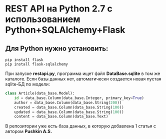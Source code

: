 # REST API на Python 2.7 с использованием Python+SQLAlchemy+Flask

## Для Python нужно установить:
```
pip install flask
pip install flask-sqlalchemy
```

При запуске **restapi.py**, программа ищет файл **DataBase.sqlite** в том же каталоге. Если базы данных нет, автоматически создается новая пустая sqlite-БД по модели:

```python
class Article(data_base.Model):
    id = data_base.Column(data_base.Integer, primary_key=True)
    author = data_base.Column(data_base.String(200))
    created = data_base.Column(data_base.String(100))
    updated = data_base.Column(data_base.String(100))
    content = data_base.Column(data_base.Text)
```

В репозитории уже есть база данных, в которую добавлена 1 статья с автором **Pushkin A.S.**
